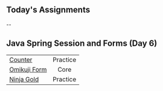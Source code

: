## Today's Assignments
--
## Java Spring Session and Forms (Day 6)

|                                           |     |
|----------------------------------|:--------:|
| [Counter]()                 | Practice |
| [Omikuji Form]()            | Core     |
| [Ninja Gold]()              | Practice |



